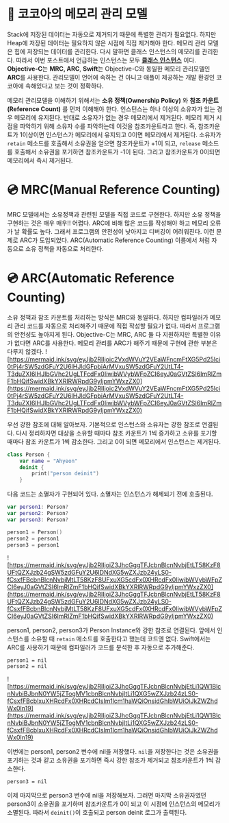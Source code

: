 ﻿# 🔖 코코아의 메모리 관리 모델

Stack에 저장된 데이터는 자동으로 제거되기 때문에 특별한 관리가 필요없다. 하지만 Heap에 저장된 데이터는 필요하지 않은 시점에 직접 제거해야 한다. 메모리 관리 모델은 힙에 저장되는 데이터를 관리한다. 다시 말하면 클래스 인스턴스의 메모리를 관리한다. 따라서 이번 포스트에서 언급하는 인스턴스는 모두 **[클래스 인스턴스](https://ahyeonlog.tistory.com/1)** 이다.
**Objective-C**는 **MRC, ARC**, **Swift**는 Objective-C와 동일한 메모리 관리모델인 **ARC**를 사용한다. 관리모델이 언어에 속하는 건 아니고 애플이 제공하는 개발 환경인 코코아에 속해있다고 보는 것이 정확하다. 

메모리 관리모델을 이해하기 위해서는 **소유 정책(Ownership Policy)** 와 **참조 카운트(Reference Count)** 를 먼저 이해해야 한다. 인스턴스는 하나 이상의 소유자가 있는 경우 메모리에 유지된다. 반대로 소유자가 없는 경우 메모리에서 제거된다. 메모리 제거 시점을 파악하기 위해 소유자 수를 파악하는데 이것을 참조카운트라고 한다. 즉, 참조카운트가 1이상이면 인스턴스가 메모리에서 유지되고 0이면 메모리에서 제거된다. 소유자가 `retain` 메소드를 호출해서 소유권을 얻으면 참조카운트가 +1이 되고, `release` 메소드를 호출해서 소유권을 포기하면 참조카운트가 -1이 된다. 그리고 참조카운트가 0이되면 메모리에서 즉시 제거된다.

# 💿 MRC(Manual Reference Counting)
MRC 모델에서는 소유정책과 관련된 모델을 직접 코드로 구현한다. 하지만 소유 정책을 구현하는 것은 매우 매우!! 어렵다. ARC에 비해 많은 코드를 작성해야 하고 메모리 오류가 날 확률도 높다. 그래서 프로그램의 안전성이 낮아지고 디버깅이 어려워진다. 이런 문제로 ARC가 도입되었다. ARC(Automatic Reference Counting) 이름에서 처럼 자동으로 소유 정책을 자동으로 처리한다. 

# 💿 ARC(Automatic Reference Counting)
소유 정책과 참조 카운트를 처리하는 방식은 MRC와 동일하다. 하지만 컴파일러가 메모리 관리 코드를 자동으로 처리해주기 때문에 직접 작성할 필요가 없다. 따라서 프로그램의 안전성도 높아지게 된다. Objective-C는 MRC, ARC 둘 다 지원하지만 특별한 이유가 없다면 ARC를 사용한다. 메모리 관리를 ARC가 해주기 때문에 구현에 관한 부분은 다루지 않겠다.
![https://mermaid.ink/svg/eyJjb2RlIjoic2VxdWVuY2VEaWFncmFtXG5Pd25lci0tPj4rSW5zdGFuY2U6IHJldGFpbiArMVxuSW5zdGFuY2UtLT4-T3duZXI6IHJlbGVhc2UgLTFcdFx0IiwibWVybWFpZCI6eyJ0aGVtZSI6ImRlZmF1bHQifSwidXBkYXRlRWRpdG9yIjpmYWxzZX0](https://mermaid.ink/svg/eyJjb2RlIjoic2VxdWVuY2VEaWFncmFtXG5Pd25lci0tPj4rSW5zdGFuY2U6IHJldGFpbiArMVxuSW5zdGFuY2UtLT4-T3duZXI6IHJlbGVhc2UgLTFcdFx0IiwibWVybWFpZCI6eyJ0aGVtZSI6ImRlZmF1bHQifSwidXBkYXRlRWRpdG9yIjpmYWxzZX0)

우선 강한 참조에 대해 알아보자.
기본적으로 인스턴스와 소유자는 강한 참조로 연결된다. 다시 정리하자면 대상을 소유할 때마다 참조 카운트가 1씩 증가하고 소유를 포기할 때마다 참조 카운트가 1씩 감소한다. 그리고 0이 되면 메모리에서 인스턴스는 제거된다. 


```swift
class Person {
	var name = "Ahyeon"
	deinit {
		print("person deinit")
	}
```
다음 코드는 소멸자가 구현되어 있다. 소멸자는 인스턴스가 해제되기 전에 호출된다. 

```swift
var person1: Person?
var person2: Person?
var person3: Person?

person1 = Person()
person2 = person1
person3 = person1
```

![https://mermaid.ink/svg/eyJjb2RlIjoiZ3JhcGggTFJcbnBlcnNvbjEtLT58KzF8UFtQZXJzb24gSW5zdGFuY2U6IDNdXG5wZXJzb24yLS0-fCsxfFBcbnBlcnNvbjMtLT58KzF8UFxuXG5cdFx0XHRcdFx0IiwibWVybWFpZCI6eyJ0aGVtZSI6ImRlZmF1bHQifSwidXBkYXRlRWRpdG9yIjpmYWxzZX0](https://mermaid.ink/svg/eyJjb2RlIjoiZ3JhcGggTFJcbnBlcnNvbjEtLT58KzF8UFtQZXJzb24gSW5zdGFuY2U6IDNdXG5wZXJzb24yLS0-fCsxfFBcbnBlcnNvbjMtLT58KzF8UFxuXG5cdFx0XHRcdFx0IiwibWVybWFpZCI6eyJ0aGVtZSI6ImRlZmF1bHQifSwidXBkYXRlRWRpdG9yIjpmYWxzZX0)


person1, person2, person3가 Person Instance와 강한 참조로 연결된다. 
앞에서 인스턴스를 소유할 때 `retain` 메소드를 호출한다고 했는데 코드엔 없다. Swift에서는 ARC를 사용하기 때문에 컴파일러가 코드를 분석한 후 자동으로 추가해준다. 

```
person1 = nil
person2 = nil
```
![https://mermaid.ink/svg/eyJjb2RlIjoiZ3JhcGggTFJcbnBlcnNvbjEtLi1QW1BlcnNvbiBJbnN0YW5jZTogMV1cbnBlcnNvbjItLi1QXG5wZXJzb24zLS0-fCsxfFBcblxuXHRcdFx0XHRcdCIsIm1lcm1haWQiOnsidGhlbWUiOiJkZWZhdWx0In19](https://mermaid.ink/svg/eyJjb2RlIjoiZ3JhcGggTFJcbnBlcnNvbjEtLi1QW1BlcnNvbiBJbnN0YW5jZTogMV1cbnBlcnNvbjItLi1QXG5wZXJzb24zLS0-fCsxfFBcblxuXHRcdFx0XHRcdCIsIm1lcm1haWQiOnsidGhlbWUiOiJkZWZhdWx0In19)

이번에는 person1, person2 변수에 nil을 저장했다. `nil`을 저장한다는 것은 소유권을 포기하는 것과 같고 소유권을 포기하면 즉시 강한 참조가 제거되고 참조카운트가 1씩 감소한다. 

```
person3 = nil
```
이제 마지막으로 person3 변수에 nil을 저장해보자. 그러면 마지막 소유권자였던 person3이 소유권을 포기하며 참조카운트가 0이 되고 이 시점에 인스턴스의 메모리가 소멸된다. 따라서 `deinit()`이 호출되고 person deinit 로그가 출력된다. 







